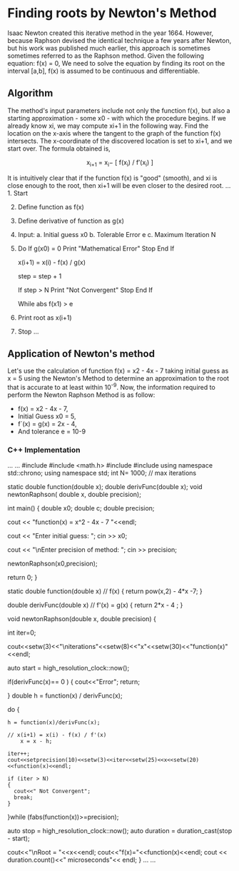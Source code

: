 
# Finding roots by Newton's Method

Isaac Newton created this iterative method in the year 1664. However, because Raphson devised the identical technique a few years after Newton, but his work was published much earlier, this approach is sometimes sometimes referred to as the Raphson method.
Given the following equation: f(x) = 0, 
We need to solve the equation by finding its root on the interval [a,b], f(x) is assumed to be continuous and differentiable.

## Algorithm

The method's input parameters include not only the function f(x), but also a starting approximation - some x0 - with which the procedure begins.
If we already know xi, we may compute xi+1 in the following way. Find the location on the x-axis where the tangent to the graph of the function f(x) intersects. The x-coordinate of the discovered location is set to xi+1, and we start over.
The formula obtained is, 
<p align="center"> x<sub>i+1</sub> = x<sub>i</sub>− [ f(x<sub>i</sub>) / f′(x<sub>i</sub>) ]</p>
It is intuitively clear that if the function f(x) is "good" (smooth), and xi is close enough to the root, then xi+1 will be even closer to the desired root.
...
1. Start

2. Define function as f(x)

3. Define derivative of function as g(x)

4. Input:
	a. Initial guess x0 
	b. Tolerable Error e
	c. Maximum Iteration N

5. Do 
	If g(x0) = 0
		Print "Mathematical Error"
		Stop
	End If

    x(i+1) = x(i) - f(x) / g(x)  
	
	step = step + 1
	
	If step > N
		Print "Not Convergent"
		Stop
	End If

   While abs f(x1) > e 

7. Print root as x(i+1)

8. Stop
...


## Application of Newton's method
Let's use the calculation of function f(x) = x2 - 4x - 7 taking initial guess as x = 5 using the Newton's Method to determine an approximation to the root that is accurate to at least within 10<sup>-9</sup>.
Now, the information required to perform the Newton Raphson Method is as follow:

- f(x) = x2 - 4x - 7,
- Initial Guess x0 = 5,
- f´(x) = g(x) = 2x - 4,
- And tolerance e = 10-9

### C++ Implementation 

...
...
#include <iostream>
#include <math.h>
#include<iomanip>
#include<chrono>
using namespace std::chrono; 
using namespace std;
int N= 1000;   //  max iterations

static double function(double x);
double derivFunc(double x);
void newtonRaphson( double x, double precision);

int main() {
  double x0;
  double c;
  double precision;

  cout << "function(x) = x^2 - 4x - 7 "<<endl;


  cout << "Enter initial guess: ";
  cin >> x0;
    

  cout << "\nEnter precision of method: ";
  cin >> precision;


  newtonRaphson(x0,precision);

  return 0;
}

static double function(double x)    // f(x)
{
  return  pow(x,2) - 4*x -7;
}


double derivFunc(double x)   // f'(x) = g(x)
{
    return  2*x - 4 ;
}

void newtonRaphson(double x, double precision)
{

int iter=0;

cout<<setw(3)<<"\niterations"<<setw(8)<<"x"<<setw(30)<<"function(x)"<<endl;

auto start = high_resolution_clock::now(); 

  
  if(derivFunc(x)== 0 )
  {
      cout<<"Error";
      return;

  }
  double h = function(x) / derivFunc(x);
  
  do
  {
    
    h = function(x)/derivFunc(x);     

    // x(i+1) = x(i) - f(x) / f'(x)  
        x = x - h;

    iter++;
    cout<<setprecision(10)<<setw(3)<<iter<<setw(25)<<x<<setw(20)<<function(x)<<endl;

    if (iter > N)
    {
      cout<<" Not Convergent";
      break;
    }

  }while (fabs(function(x))>=precision);

  auto stop = high_resolution_clock::now(); 
  auto duration = duration_cast<microseconds>(stop - start); 


  cout<<"\nRoot = "<<x<<endl;
  cout<<"f(x)="<<function(x)<<endl;
  cout << duration.count()<<" microseconds"<< endl; 
}
...
...
